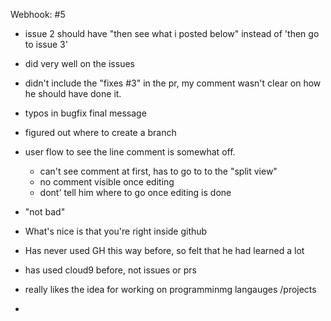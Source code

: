 Webhook: #5

* issue 2 should have "then see what i posted below" instead of 'then go to issue 3'
* did very well on the issues
* didn't include the "fixes #3" in the pr, my comment wasn't clear on how he should have done it.
* typos in bugfix final message
* figured out where to create a branch
* user flow to see the line comment is somewhat off. 
    - can't see comment at first, has to go to to the "split view"
    - no comment visible once editing
    - dont' tell him where to go once editing is done


* "not bad"
* What's nice is that you're right inside github
* Has never used GH this way before, so felt that he had learned a lot
* has used cloud9 before, not issues or prs
* really likes the idea for working on programminmg langauges /projects
* 